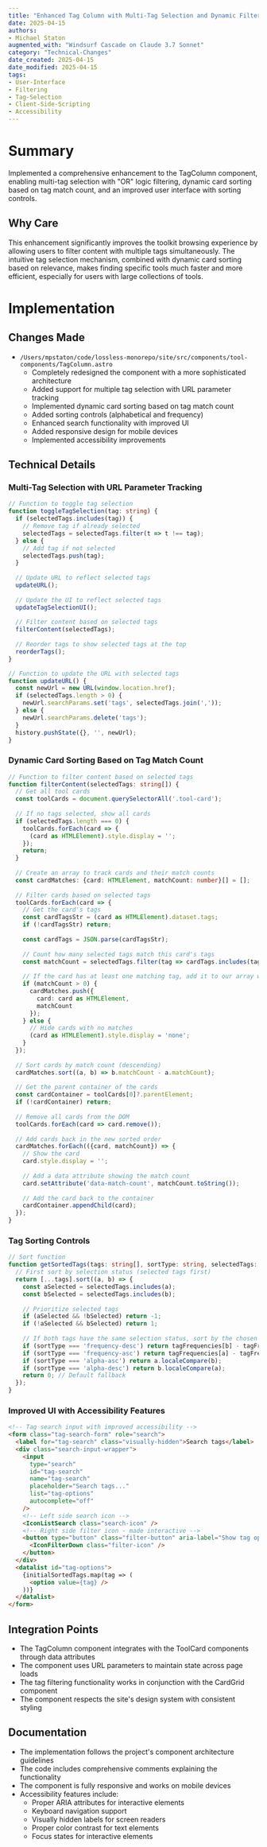 ```yaml
---
title: "Enhanced Tag Column with Multi-Tag Selection and Dynamic Filtering"
date: 2025-04-15
authors: 
- Michael Staton
augmented_with: "Windsurf Cascade on Claude 3.7 Sonnet"
category: "Technical-Changes"
date_created: 2025-04-15
date_modified: 2025-04-15
tags: 
- User-Interface
- Filtering
- Tag-Selection
- Client-Side-Scripting
- Accessibility
---
```


# Summary
Implemented a comprehensive enhancement to the TagColumn component, enabling multi-tag selection with "OR" logic filtering, dynamic card sorting based on tag match count, and an improved user interface with sorting controls.

## Why Care
This enhancement significantly improves the toolkit browsing experience by allowing users to filter content with multiple tags simultaneously. The intuitive tag selection mechanism, combined with dynamic card sorting based on relevance, makes finding specific tools much faster and more efficient, especially for users with large collections of tools.

# Implementation

## Changes Made
- `/Users/mpstaton/code/lossless-monorepo/site/src/components/tool-components/TagColumn.astro`
  - Completely redesigned the component with a more sophisticated architecture
  - Added support for multiple tag selection with URL parameter tracking
  - Implemented dynamic card sorting based on tag match count
  - Added sorting controls (alphabetical and frequency)
  - Enhanced search functionality with improved UI
  - Added responsive design for mobile devices
  - Implemented accessibility improvements

## Technical Details

### Multi-Tag Selection with URL Parameter Tracking
```typescript
// Function to toggle tag selection
function toggleTagSelection(tag: string) {
  if (selectedTags.includes(tag)) {
    // Remove tag if already selected
    selectedTags = selectedTags.filter(t => t !== tag);
  } else {
    // Add tag if not selected
    selectedTags.push(tag);
  }
  
  // Update URL to reflect selected tags
  updateURL();
  
  // Update the UI to reflect selected tags
  updateTagSelectionUI();
  
  // Filter content based on selected tags
  filterContent(selectedTags);
  
  // Reorder tags to show selected tags at the top
  reorderTags();
}

// Function to update the URL with selected tags
function updateURL() {
  const newUrl = new URL(window.location.href);
  if (selectedTags.length > 0) {
    newUrl.searchParams.set('tags', selectedTags.join(','));
  } else {
    newUrl.searchParams.delete('tags');
  }
  history.pushState({}, '', newUrl);
}
```

### Dynamic Card Sorting Based on Tag Match Count
```typescript
// Function to filter content based on selected tags
function filterContent(selectedTags: string[]) {
  // Get all tool cards
  const toolCards = document.querySelectorAll('.tool-card');
  
  // If no tags selected, show all cards
  if (selectedTags.length === 0) {
    toolCards.forEach(card => {
      (card as HTMLElement).style.display = '';
    });
    return;
  }
  
  // Create an array to track cards and their match counts
  const cardMatches: {card: HTMLElement, matchCount: number}[] = [];
  
  // Filter cards based on selected tags
  toolCards.forEach(card => {
    // Get the card's tags
    const cardTagsStr = (card as HTMLElement).dataset.tags;
    if (!cardTagsStr) return;
    
    const cardTags = JSON.parse(cardTagsStr);
    
    // Count how many selected tags match this card's tags
    const matchCount = selectedTags.filter(tag => cardTags.includes(tag)).length;
    
    // If the card has at least one matching tag, add it to our array with its match count
    if (matchCount > 0) {
      cardMatches.push({
        card: card as HTMLElement,
        matchCount
      });
    } else {
      // Hide cards with no matches
      (card as HTMLElement).style.display = 'none';
    }
  });
  
  // Sort cards by match count (descending)
  cardMatches.sort((a, b) => b.matchCount - a.matchCount);
  
  // Get the parent container of the cards
  const cardContainer = toolCards[0]?.parentElement;
  if (!cardContainer) return;
  
  // Remove all cards from the DOM
  toolCards.forEach(card => card.remove());
  
  // Add cards back in the new sorted order
  cardMatches.forEach(({card, matchCount}) => {
    // Show the card
    card.style.display = '';
    
    // Add a data attribute showing the match count
    card.setAttribute('data-match-count', matchCount.toString());
    
    // Add the card back to the container
    cardContainer.appendChild(card);
  });
}
```

### Tag Sorting Controls
```typescript
// Sort function
function getSortedTags(tags: string[], sortType: string, selectedTags: string[] = []): string[] {
  // First sort by selection status (selected tags first)
  return [...tags].sort((a, b) => {
    const aSelected = selectedTags.includes(a);
    const bSelected = selectedTags.includes(b);
    
    // Prioritize selected tags
    if (aSelected && !bSelected) return -1;
    if (!aSelected && bSelected) return 1;
    
    // If both tags have the same selection status, sort by the chosen criteria
    if (sortType === 'frequency-desc') return tagFrequencies[b] - tagFrequencies[a];
    if (sortType === 'frequency-asc') return tagFrequencies[a] - tagFrequencies[b];
    if (sortType === 'alpha-asc') return a.localeCompare(b);
    if (sortType === 'alpha-desc') return b.localeCompare(a);
    return 0; // Default fallback
  });
}
```

### Improved UI with Accessibility Features
```html
<!-- Tag search input with improved accessibility -->
<form class="tag-search-form" role="search">
  <label for="tag-search" class="visually-hidden">Search tags</label>
  <div class="search-input-wrapper">
    <input 
      type="search" 
      id="tag-search" 
      name="tag-search" 
      placeholder="Search tags..." 
      list="tag-options"
      autocomplete="off"
    />
    <!-- Left side search icon -->
    <IconListSearch class="search-icon" />
    <!-- Right side filter icon - made interactive -->
    <button type="button" class="filter-button" aria-label="Show tag options" title="Show tag options">
      <IconFilterDown class="filter-icon" />
    </button>
  </div>
  <datalist id="tag-options">
    {initialSortedTags.map(tag => (
      <option value={tag} />
    ))}
  </datalist>
</form>
```

## Integration Points
- The TagColumn component integrates with the ToolCard components through data attributes
- The component uses URL parameters to maintain state across page loads
- The tag filtering functionality works in conjunction with the CardGrid component
- The component respects the site's design system with consistent styling

## Documentation
- The implementation follows the project's component architecture guidelines
- The code includes comprehensive comments explaining the functionality
- The component is fully responsive and works on mobile devices
- Accessibility features include:
  - Proper ARIA attributes for interactive elements
  - Keyboard navigation support
  - Visually hidden labels for screen readers
  - Proper color contrast for text elements
  - Focus states for interactive elements
